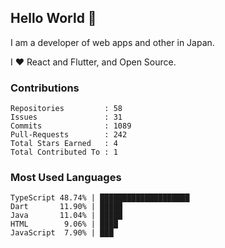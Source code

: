 ## Hello World 👋

I am a developer of web apps and other in Japan.

I ❤️ React and Flutter, and Open Source.

### Contributions

<!-- contributions start -->

    Repositories         : 58
    Issues               : 31
    Commits              : 1089
    Pull-Requests        : 242
    Total Stars Earned   : 4
    Total Contributed To : 1

<!-- contributions end -->

### Most Used Languages

<!-- most-used-languages start -->

    TypeScript 48.74% | ████████████████████
    Dart       11.90% | █████
    Java       11.04% | █████
    HTML        9.06% | ████
    JavaScript  7.90% | ███

<!-- most-used-languages end -->

